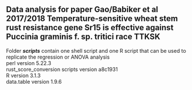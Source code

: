 ## Data analysis for paper Gao/Babiker et al 2017/2018 Temperature-sensitive wheat stem rust resistance gene Sr15 is effective against Puccinia graminis f. sp. tritici race TTKSK     




Folder ***scripts*** contain one shell script and one R script that can be used to replicate the regression or ANOVA analysis   
perl version 5.22.3   
rust_score_conversion scripts version a8c1931      
R version 3.1.3   
data.table version 1.9.6  


